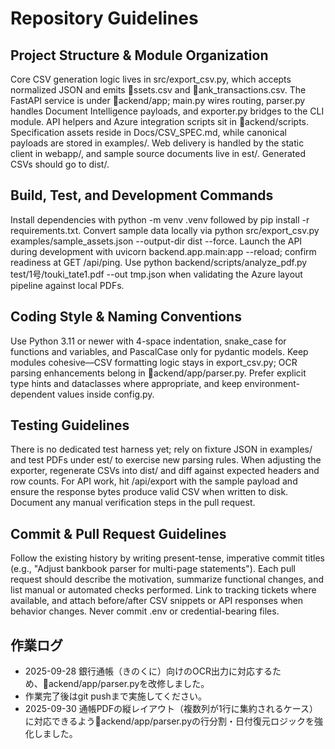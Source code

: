 # Repository Guidelines

## Project Structure & Module Organization
Core CSV generation logic lives in src/export_csv.py, which accepts normalized JSON and emits ssets.csv and ank_transactions.csv. The FastAPI service is under ackend/app; main.py wires routing, parser.py handles Document Intelligence payloads, and exporter.py bridges to the CLI module. API helpers and Azure integration scripts sit in ackend/scripts. Specification assets reside in Docs/CSV_SPEC.md, while canonical payloads are stored in examples/. Web delivery is handled by the static client in webapp/, and sample source documents live in 	est/. Generated CSVs should go to dist/.

## Build, Test, and Development Commands
Install dependencies with python -m venv .venv followed by pip install -r requirements.txt. Convert sample data locally via python src/export_csv.py examples/sample_assets.json --output-dir dist --force. Launch the API during development with uvicorn backend.app.main:app --reload; confirm readiness at GET /api/ping. Use python backend/scripts/analyze_pdf.py test/1号/touki_tate1.pdf --out tmp.json when validating the Azure layout pipeline against local PDFs.

## Coding Style & Naming Conventions
Use Python 3.11 or newer with 4-space indentation, snake_case for functions and variables, and PascalCase only for pydantic models. Keep modules cohesive—CSV formatting logic stays in export_csv.py; OCR parsing enhancements belong in ackend/app/parser.py. Prefer explicit type hints and dataclasses where appropriate, and keep environment-dependent values inside config.py.

## Testing Guidelines
There is no dedicated test harness yet; rely on fixture JSON in examples/ and test PDFs under 	est/ to exercise new parsing rules. When adjusting the exporter, regenerate CSVs into dist/ and diff against expected headers and row counts. For API work, hit /api/export with the sample payload and ensure the response bytes produce valid CSV when written to disk. Document any manual verification steps in the pull request.

## Commit & Pull Request Guidelines
Follow the existing history by writing present-tense, imperative commit titles (e.g., "Adjust bankbook parser for multi-page statements"). Each pull request should describe the motivation, summarize functional changes, and list manual or automated checks performed. Link to tracking tickets where available, and attach before/after CSV snippets or API responses when behavior changes. Never commit .env or credential-bearing files.

## 作業ログ
- 2025-09-28 銀行通帳（きのくに）向けのOCR出力に対応するため、ackend/app/parser.pyを改修しました。
- 作業完了後はgit pushまで実施してください。
- 2025-09-30 通帳PDFの縦レイアウト（複数列が1行に集約されるケース）に対応できるようackend/app/parser.pyの行分割・日付復元ロジックを強化しました。

